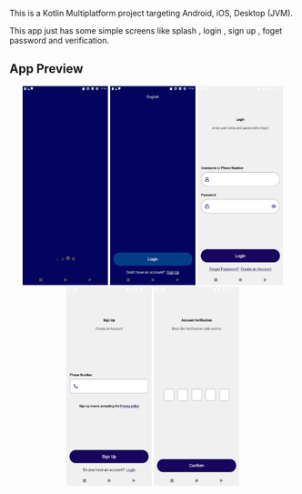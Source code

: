 <p>This is a Kotlin Multiplatform project targeting Android, iOS, Desktop (JVM).
<p/>
<p>This app just has some simple screens like splash , login , sign up , foget password and verification.
</p>
<h2>App Preview</h2>
<p align="center">
 <img src="https://github.com/mahdimonta/Internship-project-smartBoom/blob/image-preview/splash.png" width="150" height="350"/>
 <img src="https://github.com/mahdimonta/Internship-project-smartBoom/blob/image-preview/loginOrSignUp.png" width="150" height="350"/>
 <img src="https://github.com/mahdimonta/Internship-project-smartBoom/blob/image-preview/login.png" width="150" height="350"/>
 <img src="https://github.com/mahdimonta/Internship-project-smartBoom/blob/image-preview/signUp.png" width="150" height="350"/>
 <img src="https://github.com/mahdimonta/Internship-project-smartBoom/blob/image-preview/verification.png" width="150" height="350"/>

</p>
